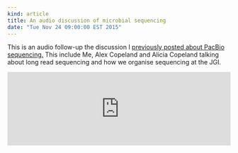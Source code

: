 ```yaml
---
kind: article
title: An audio discussion of microbial sequencing
date: "Tue Nov 24 09:00:00 EST 2015"
---
```


This is an audio follow-up the discussion I [previously posted about PacBio
sequencing.][post] This include Me, Alex Copeland and Alicia Copeland talking
about long read sequencing and how we organise sequencing at the JGI.

[post]: /post/economies-of-sequencing-a-microbe/

<iframe
  width="100%"
  height="166"
  scrolling="no"
  frameborder="no"
  src="https://w.soundcloud.com/player/?url=https%3A//api.soundcloud.com/tracks/233892510&amp;color=ff5500&amp;auto_play=false&amp;hide_related=false&amp;show_comments=true&amp;show_user=true&amp;show_reposts=false">
</iframe>
